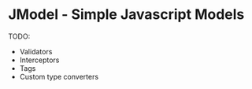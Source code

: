 JModel - Simple Javascript Models
=======


TODO:
* Validators
* Interceptors
* Tags
* Custom type converters